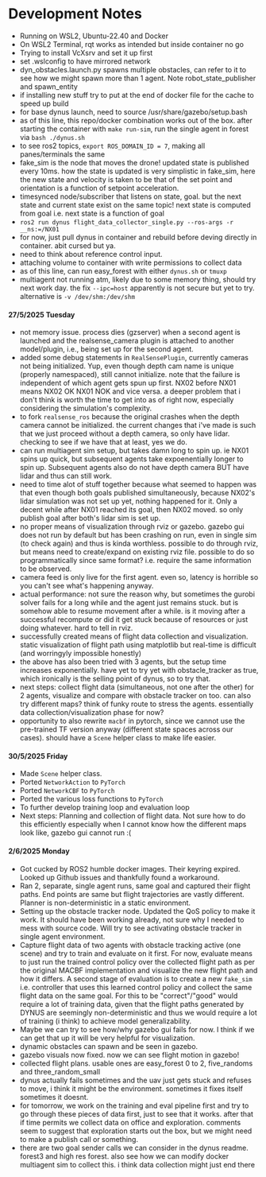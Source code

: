 # Development Notes
- Running on WSL2, Ubuntu-22.40 and Docker
- On WSL2 Terminal, rqt works as intended but inside container no go
- Trying to install VcXsrv and set it up first
- set .wslconfig to have mirrored network
- dyn_obstacles.launch.py spawns multiple obstacles, can refer to it to see how we might spawn more than 1 agent. Note robot_state_publisher and spawn_entity
- if installing new stuff try to put at the end of docker file for the cache to speed up build
- for base dynus launch, need to source /usr/share/gazebo/setup.bash
- as of this line, this repo/docker combination works out of the box. after starting the container with `make run-sim`, run the single agent in forest via `bash ./dynus.sh`
- to see ros2 topics, `export ROS_DOMAIN_ID = 7`, making all panes/terminals the same
- fake_sim is the node that moves the drone! updated state is published every 10ms. how the state is updated is very simplistic in fake_sim, here the new state and velocity is taken to be that of the set point and orientation is a function of setpoint acceleration.
- timesynced node/subscriber that listens on state, goal. but the next state and current state exist on the same topic! next state is computed from goal i.e. next state is a function of goal
- `ros2 run dynus flight_data_collector_single.py --ros-args -r __ns:=/NX01`
- for now, just pull dynus in container and rebuild before deving directly in container. abit cursed but ya.
- need to think about reference control input. 
- attaching volume to container with write permissions to collect data
- as of this line, can run easy_forest with either `dynus.sh` or `tmuxp`
- multiagent not running atm, likely due to some memory thing, should try next work day. the fix `--ipc=host` apparently is not secure but yet to try. alternative is `-v /dev/shm:/dev/shm`

#### 27/5/2025 Tuesday
- not memory issue. process dies (gzserver) when a second agent is launched and the realsense_camera plugin is attached to another model/plugin, i.e., being set up for the second agent.
- added some debug statements in `RealSensePlugin`, currently cameras not being initialized. Yup, even though depth cam name is unique (properly namespaced), still cannot initialize. note that the failure is independent of which agent gets spun up first. NX02 before NX01 means NX02 OK NX01 NOK and vice versa. a deeper problem that i don't think is worth the time to get into as of right now, especially considering the simulation's complexity.
- to fork `realsense_ros` because the original crashes when the depth camera cannot be initialized. the current changes that i've made is such that we just proceed without a depth camera, so only have lidar. checking to see if we have that at least, yes we do.
- can run multiagent sim setup, but takes damn long to spin up. ie NX01 spins up quick, but subsequent agents take expoenentially longer to spin up. Subsequent agents also do not have depth camera BUT have lidar and thus can still work. 
- need to time alot of stuff together because what seemed to happen was that even though both goals published simultaneously, because NX02's lidar simulation was not set up yet, nothing happened for it. Only a decent while after NX01 reached its goal, then NX02 moved. so only publish goal after both's lidar sim is set up.
- no proper means of visualization through rviz or gazebo. gazebo gui does not run by default but has been crashing on run, even in single sim (to check again) and thus is kinda worthless. possible to do through rviz, but means need to create/expand on existing rviz file. possible to do so programmatically since same format? i.e. require the same information to be observed.
- camera feed is only live for the first agent. even so, latency is horrible so you can't see what's happening anyway. 
- actual performance: not sure the reason why, but sometimes the gurobi solver fails for a long while and the agent just remains stuck. but is somehow able to resume movement after a while. is it moving after a successful recompute or did it get stuck because of resources or just doing whatever. hard to tell in rviz. 
- successfully created means of flight data collection and visualization. static visualization of flight path using matplotlib but real-time is difficult (and worringyly impossible honestly)
- the above has also been tried with 3 agents, but the setup time increases exponentially. have yet to try yet with obstacle_tracker as true, which ironically is the selling point of dynus, so to try that.
- next steps: collect flight data (simultaneous, not one after the other) for 2 agents, visualize and compare with obstacle tracker on too. can also try different maps? think of funky route to stress the agents. essentially data collection/visualization phase for now? 
- opportunity to also rewrite `macbf` in pytorch, since we cannot use the pre-trained TF version anyway (different state spaces across our cases). should have a `Scene` helper class to make life easier. 

#### 30/5/2025 Friday
- Made `Scene` helper class. 
- Ported `NetworkAction` to `PyTorch`
- Ported `NetworkCBF` to `PyTorch`
- Ported the various loss functions to `PyTorch`
- To further develop training loop and evaluation loop
- Next steps: Planning and collection of flight data. Not sure how to do this efficiently especially when I cannot know how the different maps look like, gazebo gui cannot run :(

#### 2/6/2025 Monday
- Got cucked by ROS2 humble docker images. Their keyring expired. Looked up Github issues and thankfully found a workaround.
- Ran 2, separate, single agent runs, same goal and captured their flight paths. End points are same but flight trajectories are vastly different. Planner is non-deterministic in a static environment.
- Setting up the obstacle tracker node. Updated the QoS policy to make it work. It should have been working already, not sure why I needed to mess with source code. Will try to see activating obstacle tracker in single agent environment. 
- Capture flight data of two agents with obstacle tracking active (one scene) and try to train and evaluate on it first. For now, evaluate means to just run the trained control policy over the collected flight path as per the original MACBF implementation and visualize the new flight path and how it differs. A second stage of evaluation is to create a new `fake_sim` i.e. controller that uses this learned control policy and collect the same flight data on the same goal. For this to be "correct"/"good" would require a lot of training data, given that the flight paths generated by DYNUS are seemingly non-deterministic and thus we would require a lot of training (i think) to achieve model generalizability. 
- Maybe we can try to see how/why gazebo gui fails for now. I think if we can get that up it will be very helpful for visualization. 
- dynamic obstacles can spawn and be seen in gazebo. 
- gazebo visuals now fixed. now we can see flight motion in gazebo! 
- collected flight plans. usable ones are easy_forest 0 to 2, five_randoms and three_random_small
- dynus actually fails sometimes and the uav just gets stuck and refuses to move, i think it might be the environment. sometimes it fixes itself sometimes it doesnt.
- for tomorrow, we work on the training and eval pipeline first and try to go through these pieces of data first, just to see that it works. after that if time permits we collect data on office and exploration. comments seem to suggest that exploration starts out the box, but we might need to make a publish call or something.
- there are two goal sender calls we can consider in the dynus readme. forest3 and high res forest. also see how we can modify docker multiagent sim to collect this. i think data collection might just end there